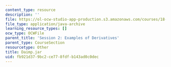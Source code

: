 ```yaml
---
content_type: resource
description: ''
file: https://ol-ocw-studio-app-production.s3.amazonaws.com/courses/18-01sc-single-variable-calculus-fall-2010/fb921d379bc2ce778fdfb143ad0c0dec_Daimp.jar
file_type: application/java-archive
learning_resource_types: []
ocw_type: OCWFile
parent_title: 'Session 2: Examples of Derivatives'
parent_type: CourseSection
resourcetype: Other
title: Daimp.jar
uid: fb921d37-9bc2-ce77-8fdf-b143ad0c0dec
---
```

